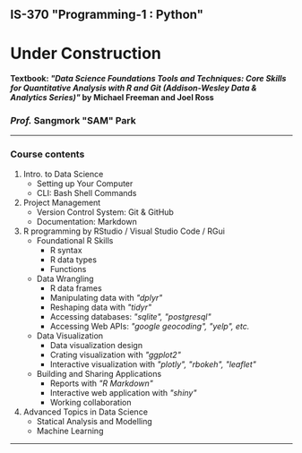 ## IS-370 "Programming-1 : Python"

# Under Construction


#### Textbook: _"Data Science Foundations Tools and Techniques: Core Skills for Quantitative Analysis with R and Git (Addison-Wesley Data & Analytics Series)"_ by Michael Freeman and Joel Ross  
### _Prof._ **Sangmork "SAM" Park**
-----

### Course contents
1. Intro. to Data Science
      * Setting up Your Computer
      * CLI: Bash Shell Commands
2. Project Management
      * Version Control System: Git & GitHub
      * Documentation: Markdown
3. R programming by RStudio / Visual Studio Code / RGui
     * Foundational R Skills
        * R syntax
        * R data types
        * Functions
    * Data Wrangling
        * R data frames
        * Manipulating data with _"dplyr"_
        * Reshaping data with _"tidyr"_
        * Accessing databases: _"sqlite", "postgresql"_
        * Accessing Web APIs: _"google geocoding", "yelp", etc._
    * Data Visualization
        * Data visualization design
        * Crating visualization with _"ggplot2"_
        * Interactive visualization with _"plotly", "rbokeh", "leaflet"_   
    * Building and Sharing Applications
        * Reports with _"R Markdown"_
        * Interactive web application with _"shiny"_
        * Working collaboration         
4. Advanced Topics in Data Science
    * Statical Analysis and Modelling
    * Machine Learning 
-----
